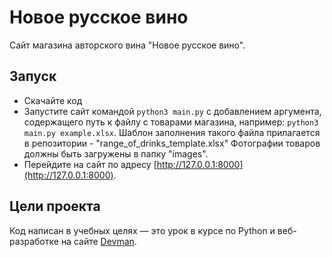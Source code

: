 # Новое русское вино

Сайт магазина авторского вина "Новое русское вино".

## Запуск

- Скачайте код
- Запустите сайт командой `python3 main.py` с добавлением аргумента, содержащего путь к файлу с товарами магазина, например:
  `python3 main.py example.xlsx`. Шаблон заполнения такого файла прилагается в репозитории - "range_of_drinks_template.xlsx"
  Фотографии товаров должны быть загружены в папку "images".
- Перейдите на сайт по адресу [http://127.0.0.1:8000](http://127.0.0.1:8000).

## Цели проекта

Код написан в учебных целях — это урок в курсе по Python и веб-разработке на сайте [Devman](https://dvmn.org).
